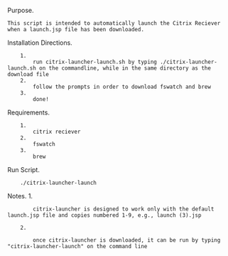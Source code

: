 Purpose.

	This script is intended to automatically launch the Citrix Reciever when a launch.jsp file has been downloaded. 

Installation Directions.

		1. 
			run citrix-launcher-launch.sh by typing ./citrix-launcher-launch.sh on the commandline, while in the same directory as the download file
		2. 
			follow the prompts in order to download fswatch and brew 
		3.
			done!

Requirements.

		1.
			citrix reciever
		2.
			fswatch
		3.
			brew   

Run Script.

		./citrix-launcher-launch

Notes.
		1.
		
			citrix-launcher is designed to work only with the default launch.jsp file and copies numbered 1-9, e.g., launch (3).jsp

		2. 

			once citrix-launcher is downloaded, it can be run by typing "citrix-launcher-launch" on the command line 
	
